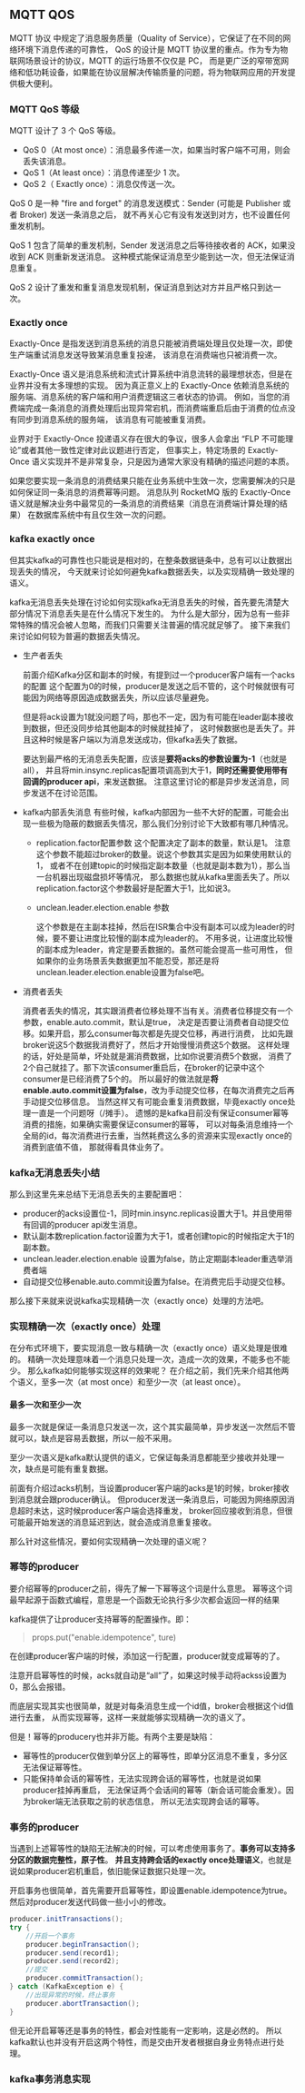 ## MQTT QOS
MQTT 协议 中规定了消息服务质量（Quality of Service），它保证了在不同的网络环境下消息传递的可靠性，
QoS 的设计是 MQTT 协议里的重点。作为专为物联网场景设计的协议，MQTT 的运行场景不仅仅是 PC，
而是更广泛的窄带宽网络和低功耗设备，如果能在协议层解决传输质量的问题，将为物联网应用的开发提供极大便利。

### MQTT QoS 等级
MQTT 设计了 3 个 QoS 等级。

- QoS 0（At most once）：消息最多传递一次，如果当时客户端不可用，则会丢失该消息。
- QoS 1（At least once）：消息传递至少 1 次。
- QoS 2（ Exactly once）：消息仅传送一次。

QoS 0 是一种 "fire and forget" 的消息发送模式：Sender (可能是 Publisher 或者 Broker) 发送一条消息之后，
就不再关心它有没有发送到对方，也不设置任何重发机制。

QoS 1 包含了简单的重发机制，Sender 发送消息之后等待接收者的 ACK，如果没收到 ACK 则重新发送消息。
这种模式能保证消息至少能到达一次，但无法保证消息重复。

QoS 2 设计了重发和重复消息发现机制，保证消息到达对方并且严格只到达一次。

### Exactly once
Exactly-Once 是指发送到消息系统的消息只能被消费端处理且仅处理一次，即使生产端重试消息发送导致某消息重复投递，
该消息在消费端也只被消费一次。

Exactly-Once 语义是消息系统和流式计算系统中消息流转的最理想状态，但是在业界并没有太多理想的实现。
因为真正意义上的 Exactly-Once 依赖消息系统的服务端、消息系统的客户端和用户消费逻辑这三者状态的协调。
例如，当您的消费端完成一条消息的消费处理后出现异常宕机，而消费端重启后由于消费的位点没有同步到消息系统的服务端，
该消息有可能被重复消费。

业界对于 Exactly-Once 投递语义存在很大的争议，很多人会拿出 “FLP 不可能理论”或者其他一致性定律对此议题进行否定，
但事实上，特定场景的 Exactly-Once 语义实现并不是非常复杂，只是因为通常大家没有精确的描述问题的本质。

如果您要实现一条消息的消费结果只能在业务系统中生效一次，您需要解决的只是如何保证同一条消息的消费幂等问题。
消息队列 RocketMQ 版的 Exactly-Once 语义就是解决业务中最常见的一条消息的消费结果（消息在消费端计算处理的结果）
在数据库系统中有且仅生效一次的问题。

### kafka exactly once
但其实kafka的可靠性也只能说是相对的，在整条数据链条中，总有可以让数据出现丢失的情况，
今天就来讨论如何避免kafka数据丢失，以及实现精确一致处理的语义。

kafka无消息丢失处理在讨论如何实现kafka无消息丢失的时候，首先要先清楚大部分情况下消息丢失是在什么情况下发生的。
为什么是大部分，因为总有一些非常特殊的情况会被人忽略，而我们只需要关注普遍的情况就足够了。
接下来我们来讨论如何较为普遍的数据丢失情况。

- 生产者丢失

    前面介绍Kafka分区和副本的时候，有提到过一个producer客户端有一个acks的配置
    这个配置为0的时候，producer是发送之后不管的，这个时候就很有可能因为网络等原因造成数据丢失，所以应该尽量避免。
    
    但是将ack设置为1就没问题了吗，那也不一定，因为有可能在leader副本接收到数据，但还没同步给其他副本的时候就挂掉了，
    这时候数据也是丢失了。并且这种时候是客户端以为消息发送成功，但kafka丢失了数据。
    
    要达到最严格的无消息丢失配置，应该是**要将acks的参数设置为-1**（也就是all），
    并且将min.insync.replicas配置项调高到大于1，**同时还需要使用带有回调的producer api**，来发送数据。
    注意这里讨论的都是异步发送消息，同步发送不在讨论范围。
    
- kafka内部丢失消息
    有些时候，kafka内部因为一些不大好的配置，可能会出现一些极为隐蔽的数据丢失情况，那么我们分别讨论下大致都有哪几种情况。
    
    - replication.factor配置参数
        这个配置决定了副本的数量，默认是1。
        注意这个参数不能超过broker的数量。说这个参数其实是因为如果使用默认的1，
        或者不在创建topic的时候指定副本数量（也就是副本数为1），那么当一台机器出现磁盘损坏等情况，
        那么数据也就从kafka里面丢失了。所以replication.factor这个参数最好是配置大于1，比如说3。
        
    - unclean.leader.election.enable 参数
    
        这个参数是在主副本挂掉，然后在ISR集合中没有副本可以成为leader的时候，要不要让进度比较慢的副本成为leader的。
        不用多说，让进度比较慢的副本成为leader，肯定是要丢数据的。虽然可能会提高一些可用性，
        但如果你的业务场景丢失数据更加不能忍受，那还是将unclean.leader.election.enable设置为false吧。

- 消费者丢失
    
    消费者丢失的情况，其实跟消费者位移处理不当有关。消费者位移提交有一个参数，enable.auto.commit，默认是true，
    决定是否要让消费者自动提交位移。如果开启，那么consumer每次都是先提交位移，再进行消费，
    比如先跟broker说这5个数据我消费好了，然后才开始慢慢消费这5个数据。
    这样处理的话，好处是简单，坏处就是漏消费数据，比如你说要消费5个数据，
    消费了2个自己就挂了。那下次该consumer重启后，在broker的记录中这个consumer是已经消费了5个的。
    所以最好的做法就是**将enable.auto.commit设置为false**，改为手动提交位移，在每次消费完之后再手动提交位移信息。
    当然这样又有可能会重复消费数据，毕竟exactly once处理一直是一个问题呀（/摊手）。
    遗憾的是kafka目前没有保证consumer幂等消费的措施，如果确实需要保证consumer的幂等，
    可以对每条消息维持一个全局的id，每次消费进行去重，当然耗费这么多的资源来实现exactly once的消费到底值不值，
    那就得看具体业务了。
    
### kafka无消息丢失小结
那么到这里先来总结下无消息丢失的主要配置吧：
- producer的acks设置位-1，同时min.insync.replicas设置大于1。并且使用带有回调的producer api发生消息。
- 默认副本数replication.factor设置为大于1，或者创建topic的时候指定大于1的副本数。
- unclean.leader.election.enable 设置为false，防止定期副本leader重选举消费者端
- 自动提交位移enable.auto.commit设置为false。在消费完后手动提交位移。

那么接下来就来说说kafka实现精确一次（exactly once）处理的方法吧。

### 实现精确一次（exactly once）处理
在分布式环境下，要实现消息一致与精确一次（exactly once）语义处理是很难的。
精确一次处理意味着一个消息只处理一次，造成一次的效果，不能多也不能少。
那么kafka如何能够实现这样的效果呢？
在介绍之前，我们先来介绍其他两个语义，至多一次（at most once）和至少一次（at least once）。

#### 最多一次和至少一次
最多一次就是保证一条消息只发送一次，这个其实最简单，异步发送一次然后不管就可以，缺点是容易丢数据，所以一般不采用。

至少一次语义是kafka默认提供的语义，它保证每条消息都能至少接收并处理一次，缺点是可能有重复数据。

前面有介绍过acks机制，当设置producer客户端的acks是1的时候，broker接收到消息就会跟producer确认。
但producer发送一条消息后，可能因为网络原因消息超时未达，这时候producer客户端会选择重发，
broker回应接收到消息，但很可能最开始发送的消息延迟到达，就会造成消息重复接收。

那么针对这些情况，要如何实现精确一次处理的语义呢？

### 幂等的producer
要介绍幂等的producer之前，得先了解一下幂等这个词是什么意思。
幂等这个词最早起源于函数式编程，意思是一个函数无论执行多少次都会返回一样的结果

kafka提供了让producer支持幂等的配置操作。即：
> props.put("enable.idempotence", ture)

在创建producer客户端的时候，添加这一行配置，producer就变成幂等的了。

注意开启幂等性的时候，acks就自动是“all”了，如果这时候手动将ackss设置为0，那么会报错。

而底层实现其实也很简单，就是对每条消息生成一个id值，broker会根据这个id值进行去重，
从而实现幂等，这样一来就能够实现精确一次的语义了。

但是！幂等的producery也并非万能。有两个主要是缺陷：

- 幂等性的producer仅做到单分区上的幂等性，即单分区消息不重复，多分区无法保证幂等性。
- 只能保持单会话的幂等性，无法实现跨会话的幂等性，也就是说如果producer挂掉再重启，
    无法保证两个会话间的幂等（新会话可能会重发）。因为broker端无法获取之前的状态信息，
    所以无法实现跨会话的幂等。

### 事务的producer
当遇到上述幂等性的缺陷无法解决的时候，可以考虑使用事务了。**事务可以支持多分区的数据完整性，原子性**。
**并且支持跨会话的exactly once处理语义**，也就是说如果producer宕机重启，依旧能保证数据只处理一次。

开启事务也很简单，首先需要开启幂等性，即设置enable.idempotence为true。然后对producer发送代码做一些小小的修改。

```java
producer.initTransactions();
try {
    //开启一个事务
    producer.beginTransaction();
    producer.send(record1);
    producer.send(record2);
    //提交
    producer.commitTransaction();
} catch (KafkaException e) {
    //出现异常的时候，终止事务
    producer.abortTransaction();
}
```
但无论开启幂等还是事务的特性，都会对性能有一定影响，这是必然的。
所以kafka默认也并没有开启这两个特性，而是交由开发者根据自身业务特点进行处理。


### kafka事务消息实现
